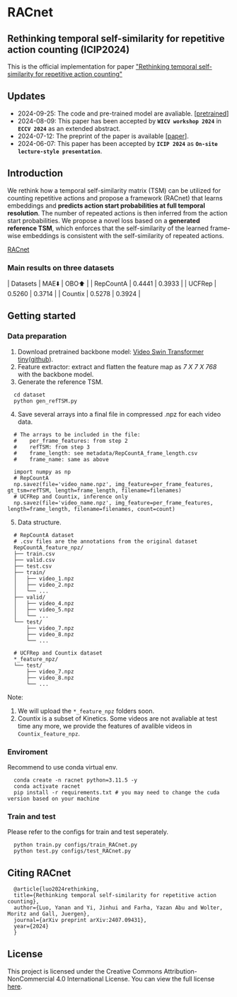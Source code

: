 # RACnet
## Rethinking temporal self-similarity for repetitive action counting (ICIP2024)
This is the official implementation for paper ["Rethinking temporal self-similarity for repetitive action counting"](https://arxiv.org/abs/2407.09431)

## Updates
- 2024-09-25: The code and pre-trained model are avaliable. [[pretrained](https://drive.google.com/file/d/1cmWsc7vomugrh3idvHOrkQTbujrAMZPE/view?usp=sharing)]
- 2024-08-09: This paper has been accepted by **`WICV workshop 2024`** in **`ECCV 2024`** as an extended abstract.
- 2024-07-12: The preprint of the paper is available [[paper](https://arxiv.org/abs/2407.09431)].
- 2024-06-07: This paper has been accepted by **`ICIP 2024`** as **`On-site lecture-style presentation`**.

## Introduction
We rethink how a temporal self-similarity matrix (TSM) can be utilized for counting repetitive actions and propose a framework (RACnet) that learns embeddings and **predicts action start probabilities at full temporal resolution**. The number of repeated actions is then inferred from the action start probabilities. We propose a novel loss based on a **generated reference TSM**, which enforces that the self-similarity of the learned frame-wise embeddings is consistent with the self-similarity of repeated actions. 

[RACnet](figures/RACnet.jpg)

### Main results on three datasets
| Datasets  |  MAE⬇️  |  OBO⬆️  | 
| RepCountA | 0.4441 | 0.3933 |
| UCFRep    | 0.5260 | 0.3714 |
| Countix   | 0.5278 | 0.3924 |

## Getting started
### Data preparation
1. Download pretrained backbone model: [Video Swin Transformer tiny](https://github.com/SwinTransformer/Video-Swin-Transformer)([github](https://github.com/SwinTransformer/storage/releases/download/v1.0.4/swin_tiny_patch244_window877_kinetics400_1k.pth)).
2. Feature extractor: extract and flatten the feature map as *7 X 7 X 768* with the backbone model.
3. Generate the reference TSM.
  ```
    cd dataset
    python gen_refTSM.py
  ```
4. Save several arrays into a final file in compressed .npz for each video data.
  ```
    # The arrays to be included in the file:
    #    per_frame_features: from step 2
    #    refTSM: from step 3
    #    frame_length: see metadata/RepCountA_frame_length.csv
    #    frame_name: same as above

    import numpy as np
    # RepCountA
    np.savez(file='video_name.npz', img_feature=per_frame_features, gt_tsm=refTSM, length=frame_length, filename=filenames)
    # UCFRep and Countix, inference only
    np.savez(file='video_name.npz', img_feature=per_frame_features, length=frame_length, filename=filenames, count=count)
  ```
5. Data structure.
  ```
    # RepCountA dataset
    # .csv files are the annotations from the original dataset
    RepCountA_feature_npz/
    ├── train.csv
    ├── valid.csv
    ├── test.csv
    ├── train/
    │   ├── video_1.npz
    │   ├── video_2.npz
    │   └── ...
    ├── valid/
    │   ├── video_4.npz
    │   ├── video_5.npz
    │   └── ...
    └── test/
        ├── video_7.npz
        ├── video_8.npz
        └── ...
    
    # UCFRep and Countix dataset
    *_feature_npz/
    └── test/
        ├── video_7.npz
        ├── video_8.npz
        └── ...
  ```
Note:
1. We will upload the `*_feature_npz` folders soon.
2. Countix is a subset of Kinetics. Some videos are not avaliable at test time any more, we provide the  features of avalible videos in `Countix_feature_npz`.

### Enviroment
Recommend to use conda virtual env.
```
  conda create -n racnet python=3.11.5 -y
  conda activate racnet 
  pip install -r requirements.txt # you may need to change the cuda version based on your machine
```
### Train and test
Please refer to the configs for train and test seperately.
```
  python train.py configs/train_RACnet.py
  python test.py configs/test_RACnet.py
```

## Citing RACnet
```
  @article{luo2024rethinking,
  title={Rethinking temporal self-similarity for repetitive action counting},
  author={Luo, Yanan and Yi, Jinhui and Farha, Yazan Abu and Wolter, Moritz and Gall, Juergen},
  journal={arXiv preprint arXiv:2407.09431},
  year={2024}
  }
```

## License
This project is licensed under the Creative Commons Attribution-NonCommercial 4.0 International License. You can view the full license [here](LICENSE).
